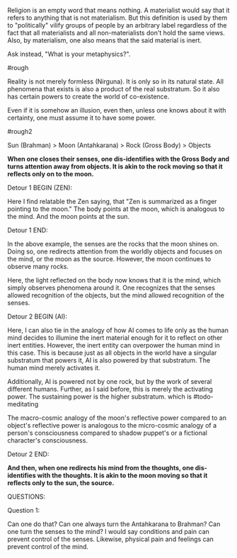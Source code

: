 
Religion is an empty word that means nothing. A materialist would say that it refers to anything that is not materialism. But this definition is used by them to "politically" vilify groups of people by an arbitrary label regardless of the fact that all materialists and all non-materialists don't hold the same views. Also, by materialism, one also means that the said material is inert.

Ask instead, "What is your metaphysics?".

#rough 

Reality is not merely formless (Nirguna). It is only so in its natural state. All phenomena that exists is also a  product of the real substratum. So it also has certain powers to create the world of co-existence.

Even if it is somehow an illusion, even then, unless one knows about it with certainty, one must assume it to have some power.

#rough2

Sun (Brahman) > Moon (Antahkarana) > Rock (Gross Body) > Objects

**When one closes their senses, one dis-identifies with the Gross Body and turns attention away from objects. It is akin to the rock moving so that it reflects only on to the moon.**

Detour 1 BEGIN (ZEN):

Here I find relatable the Zen saying, that "Zen is summarized as a finger pointing to the moon." The body points at the moon, which is analogous to the mind. And the moon points at the sun.

Detour 1 END:

In the above example, the senses are the rocks that the moon shines on. Doing so, one redirects attention from the worldly objects and focuses on the mind, or the moon as the source. However, the moon continues to observe many rocks.

Here, the light reflected on the body now knows that it is the mind, which simply observes phenomena around it. One recognizes that the senses allowed recognition of the objects, but the mind allowed recognition of the senses.

Detour 2 BEGIN (AI):

Here, I can also tie in the analogy of how AI comes to life only as the human mind decides to illumine the inert material enough for it to reflect on other inert entities. However, the inert entity can overpower the human mind in this case. This is because just as all objects in the world have a singular substratum that powers it, AI is also powered by that substratum. The human mind merely activates it.

Additionally, AI is powered not by one rock, but by the work of several different humans. Further, as I said before, this is merely the activating power. The sustaining power is the higher substratum. which is #todo-meditating

The macro-cosmic analogy of the moon's reflective power compared to an object's reflective power is analogous to the micro-cosmic analogy of a person's consciousness compared to shadow puppet's or a fictional character's consciousness.

Detour 2 END:

**And then, when one redirects his mind from the thoughts, one dis-identifies with the thoughts. It is akin to the moon moving so that it reflects only to the sun, the source.**


QUESTIONS:

Question 1:

Can one do that? Can one always turn the Antahkarana to Brahman? Can one turn the senses to the mind? I would say conditions and pain can prevent control of the senses. Likewise, physical pain and feelings can prevent control of the mind.